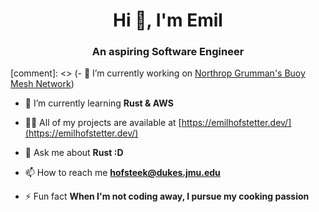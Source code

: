 <h1 align="center">Hi 👋, I'm Emil</h1>
<h3 align="center">An aspiring Software Engineer</h3>

[comment]: <> (- 🔭 I’m currently working on [Northrop Grumman's Buoy Mesh Network](https://github.com/emilHof/ng-mesh-buoy))

- 🌱 I’m currently learning **Rust & AWS**

- 👨‍💻 All of my projects are available at [https://emilhofstetter.dev/](https://emilhofstetter.dev/)

- 💬 Ask me about **Rust :D**

- 📫 How to reach me **hofsteek@dukes.jmu.edu**

- ⚡ Fun fact **When I'm not coding away, I pursue my cooking passion**

